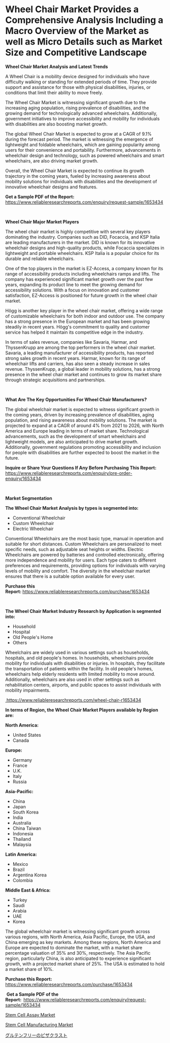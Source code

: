 <p><h1>Wheel Chair Market Provides a Comprehensive Analysis Including a Macro Overview of the Market as well as Micro Details such as Market Size and Competitive Landscape</h1></p><p><strong>Wheel Chair Market Analysis and Latest Trends</strong></p>
<p><p>A Wheel Chair is a mobility device designed for individuals who have difficulty walking or standing for extended periods of time. They provide support and assistance for those with physical disabilities, injuries, or conditions that limit their ability to move freely.</p><p>The Wheel Chair Market is witnessing significant growth due to the increasing aging population, rising prevalence of disabilities, and the growing demand for technologically advanced wheelchairs. Additionally, government initiatives to improve accessibility and mobility for individuals with disabilities are also boosting market growth.</p><p>The global Wheel Chair Market is expected to grow at a CAGR of 9.1% during the forecast period. The market is witnessing the emergence of lightweight and foldable wheelchairs, which are gaining popularity among users for their convenience and portability. Furthermore, advancements in wheelchair design and technology, such as powered wheelchairs and smart wheelchairs, are also driving market growth.</p><p>Overall, the Wheel Chair Market is expected to continue its growth trajectory in the coming years, fueled by increasing awareness about mobility solutions for individuals with disabilities and the development of innovative wheelchair designs and features.</p></p>
<p><strong>Get a Sample PDF of the Report:&nbsp;</strong> <a href="https://www.reliableresearchreports.com/enquiry/request-sample/1653434">https://www.reliableresearchreports.com/enquiry/request-sample/1653434</a></p>
<p>&nbsp;</p>
<p><strong>Wheel Chair Major Market Players</strong></p>
<p><p>The wheel chair market is highly competitive with several key players dominating the industry. Companies such as DID, Focaccia, and KSP Italia are leading manufacturers in the market. DID is known for its innovative wheelchair designs and high-quality products, while Focaccia specializes in lightweight and portable wheelchairs. KSP Italia is a popular choice for its durable and reliable wheelchairs.</p><p>One of the top players in the market is EZ-Access, a company known for its range of accessibility products including wheelchairs ramps and lifts. The company has experienced significant market growth over the past few years, expanding its product line to meet the growing demand for accessibility solutions. With a focus on innovation and customer satisfaction, EZ-Access is positioned for future growth in the wheel chair market.</p><p>Högg is another key player in the wheel chair market, offering a wide range of customizable wheelchairs for both indoor and outdoor use. The company has a strong presence in the European market and has been growing steadily in recent years. Högg's commitment to quality and customer service has helped it maintain its competitive edge in the industry.</p><p>In terms of sales revenue, companies like Savaria, Harmar, and ThyssenKrupp are among the top performers in the wheel chair market. Savaria, a leading manufacturer of accessibility products, has reported strong sales growth in recent years. Harmar, known for its range of wheelchair lifts and carriers, has also seen a steady increase in sales revenue. ThyssenKrupp, a global leader in mobility solutions, has a strong presence in the wheel chair market and continues to grow its market share through strategic acquisitions and partnerships.</p></p>
<p>&nbsp;</p>
<p><strong>What Are The Key Opportunities For Wheel Chair Manufacturers?</strong></p>
<p><p>The global wheelchair market is expected to witness significant growth in the coming years, driven by increasing prevalence of disabilities, aging population, and rising awareness about mobility solutions. The market is projected to expand at a CAGR of around 4% from 2021 to 2026, with North America and Europe leading in terms of market share. Technological advancements, such as the development of smart wheelchairs and lightweight models, are also anticipated to drive market growth. Additionally, government regulations promoting accessibility and inclusion for people with disabilities are further expected to boost the market in the future.</p></p>
<p><strong>Inquire or Share Your Questions If Any Before Purchasing This Report:</strong> <a href="https://www.reliableresearchreports.com/enquiry/pre-order-enquiry/1653434">https://www.reliableresearchreports.com/enquiry/pre-order-enquiry/1653434</a></p>
<p>&nbsp;</p>
<p><strong>Market Segmentation</strong></p>
<p><strong>The Wheel Chair Market Analysis by types is segmented into:</strong></p>
<p><ul><li>Conventional Wheelchair</li><li>Custom Wheelchair</li><li>Electric Wheelchair</li></ul></p>
<p><p>Conventional Wheelchairs are the most basic type, manual in operation and suitable for short distances. Custom Wheelchairs are personalized to meet specific needs, such as adjustable seat heights or widths. Electric Wheelchairs are powered by batteries and controlled electronically, offering more independence and mobility for users. Each type caters to different preferences and requirements, providing options for individuals with varying levels of mobility and comfort. The diversity in the wheelchair market ensures that there is a suitable option available for every user.</p></p>
<p><strong>Purchase this Report:&nbsp;</strong><a href="https://www.reliableresearchreports.com/purchase/1653434">https://www.reliableresearchreports.com/purchase/1653434</a></p>
<p>&nbsp;</p>
<p><strong>The Wheel Chair Market Industry Research by Application is segmented into:</strong></p>
<p><ul><li>Household</li><li>Hospital</li><li>Old People's Home</li><li>Others</li></ul></p>
<p><p>Wheelchairs are widely used in various settings such as households, hospitals, and old people's homes. In households, wheelchairs provide mobility for individuals with disabilities or injuries. In hospitals, they facilitate the transportation of patients within the facility. In old people's homes, wheelchairs help elderly residents with limited mobility to move around. Additionally, wheelchairs are also used in other settings such as rehabilitation centers, airports, and public spaces to assist individuals with mobility impairments.</p></p>
<p><a href="https://www.reliableresearchreports.com/wheel-chair-r1653434">&nbsp;https://www.reliableresearchreports.com/wheel-chair-r1653434</a></p>
<p><strong>In terms of Region, the Wheel Chair Market Players available by Region are:</strong></p>
<p>
    <p> <strong> North America: </strong>
        <ul>
            <li>United States</li>
            <li>Canada</li>
        </ul>
        </p> 
    <p> <strong> Europe: </strong>
        <ul>
            <li>Germany</li>
            <li>France</li>
            <li>U.K.</li>
            <li>Italy</li>
            <li>Russia</li>
        </ul>
        </p> 
    <p> <strong> Asia-Pacific: </strong>
        <ul>
            <li>China</li>
            <li>Japan</li>
            <li>South Korea</li>
            <li>India</li>
            <li>Australia</li>
            <li>China Taiwan</li>
            <li>Indonesia</li>
            <li>Thailand</li>
            <li>Malaysia</li>
        </ul>
        </p> 
    <p> <strong> Latin America: </strong>
        <ul>
            <li>Mexico</li>
            <li>Brazil</li>
            <li>Argentina Korea</li>
            <li>Colombia</li>
        </ul>
        </p> 
    <p> <strong> Middle East & Africa: </strong>
        <ul>
            <li>Turkey</li>
            <li>Saudi</li>
            <li>Arabia</li>
            <li>UAE</li>
            <li>Korea</li>
        </ul>
    </p>
    </p>
<p><p>The global wheelchair market is witnessing significant growth across various regions, with North America, Asia Pacific, Europe, the USA, and China emerging as key markets. Among these regions, North America and Europe are expected to dominate the market, with a market share percentage valuation of 35% and 30%, respectively. The Asia Pacific region, particularly China, is also anticipated to experience significant growth, with a projected market share of 25%. The USA is estimated to hold a market share of 10%.</p></p>
<p><strong>Purchase this Report: </strong><a href="https://www.reliableresearchreports.com/purchase/1653434">https://www.reliableresearchreports.com/purchase/1653434</a></p>
<p>&nbsp;<strong>Get a Sample PDF of the Report:&nbsp;&nbsp;</strong><a href="https://www.reliableresearchreports.com/enquiry/request-sample/1653434">https://www.reliableresearchreports.com/enquiry/request-sample/1653434</a></p>
<p><strong></strong></p>
<p><p><a href="https://github.com/anwarsahrul281/Market-Research-Report-List-1/blob/main/stem-cell-assay-market.md">Stem Cell Assay Market</a></p><p><a href="https://github.com/qdaxyrhp12/Market-Research-Report-List-1/blob/main/stem-cell-manufacturing-market.md">Stem Cell Manufacturing Market</a></p><p><a href="https://github.com/KenyonJohns/Market-Research-Report-List-1/blob/main/8057360171497.md">グルテンフリーのピザクラスト</a></p></p>